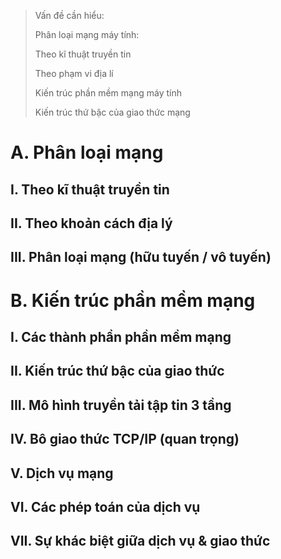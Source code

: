 > Vấn đề cần hiểu:
> 
> Phân loại mạng máy tính:
> 
>   Theo kĩ thuật truyền tin
>   
>   Theo phạm vi địa lí
>   
> Kiến trúc phần mềm mạng máy tính
> 
> Kiến trúc thứ bậc của giao thức mạng

# A. Phân loại mạng
## I. Theo kĩ thuật truyền tin
## II. Theo khoản cách địa lý
## III. Phân loại mạng (hữu tuyến / vô tuyến)
# B. Kiến trúc phần mềm mạng
## I. Các thành phần phần mềm mạng
## II. Kiến trúc thứ bậc của giao thức
## III. Mô hình truyền tải tập tin 3 tầng
## IV. Bô giao thức  TCP/IP (quan trọng)
## V. Dịch vụ mạng
## VI. Các phép toán của dịch vụ
## VII. Sự khác biệt giữa dịch vụ & giao thức
